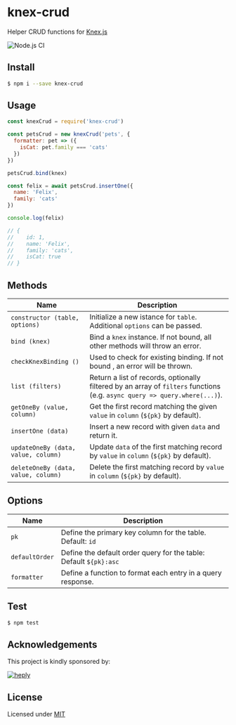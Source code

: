 # knex-crud

Helper CRUD functions for [Knex.js](http://knexjs.org/)

![Node.js CI](https://github.com/heply/knex-crud/workflows/Node.js%20CI/badge.svg)

## Install

```bash
$ npm i --save knex-crud
```

## Usage

```js
const knexCrud = require('knex-crud')

const petsCrud = new knexCrud('pets', {
  formatter: pet => ({
    isCat: pet.family === 'cats'
  })
})

petsCrud.bind(knex)

const felix = await petsCrud.insertOne({
  name: 'Felix',
  family: 'cats'
})

console.log(felix)

// {
//    id: 1,
//    name: 'Felix',
//    family: 'cats',
//    isCat: true
// }
```

## Methods

| Name                                | Description                                                                                                     |
|-------------------------------------|-----------------------------------------------------------------------------------------------------------------|
| `constructor (table, options)`      | Initialize a new istance for `table`. Additional `options` can be passed.                                       |
| `bind (knex)`                       | Bind a `knex` instance. If not bound, all other methods will throw an error.                                   |
| `checkKnexBinding ()`               | Used to check for existing binding. If not bound , an error will be thrown.                                    |
| `list (filters)`                    | Return a list of records, optionally filtered by an array of `filters` functions (e.g. `async query => query.where(...)`). |
| `getOneBy (value, column)`          | Get the first record matching the given `value` in `column` (`${pk}` by default).                               |
| `insertOne (data)`                  | Insert a new record with given `data` and return it.                                                            |
| `updateOneBy (data, value, column)` | Update `data` of the first matching record by `value` in `column` (`${pk}` by default).                         |
| `deleteOneBy (data, value, column)` | Delete the first matching record by `value` in `column` (`${pk}` by default).                                   |

## Options

| Name           | Description                                                       |
|----------------|-------------------------------------------------------------------|
| `pk`           | Define the primary key column for the table. Default: `id`        |
| `defaultOrder` | Define the default order query for the table: Default `${pk}:asc` |
| `formatter`    | Define a function to format each entry in a query response.       |

## Test

```bash
$ npm test
```

## Acknowledgements

This project is kindly sponsored by:

[![heply](https://raw.githack.com/heply/brand/master/heply-logo.svg)](https://www.heply.it)

## License

Licensed under [MIT](./LICENSE)
